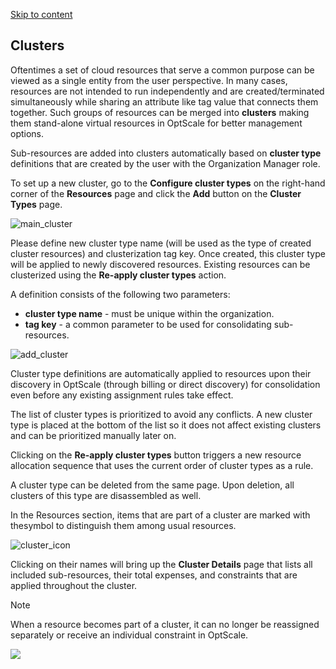 [Skip to content](https://hystax.com/documentation/optscale/#clusters)

## Clusters

Oftentimes a set of cloud resources that serve a common purpose can be viewed as a single entity from the user perspective. In many cases, resources are not intended to run independently and are created/terminated simultaneously while sharing an attribute like tag value that connects them together. Such groups of resources can be merged into **clusters** making them stand-alone virtual resources in OptScale for better management options.

Sub-resources are added into clusters automatically based on **cluster type** definitions that are created by the user with the Organization Manager role.

To set up a new cluster, go to the **Configure cluster types** on the right-hand corner of the **Resources** page and click the **Add** button on the **Cluster Types** page.

![main_cluster](https://hystax.com/documentation/optscale/_static/screens/clusters/main_cluster.png)

Please define new cluster type name (will be used as the type of created cluster resources) and clusterization tag key. Once created, this cluster type will be applied to newly discovered resources. Existing resources can be clusterized using the **Re-apply cluster types** action.

A definition consists of the following two parameters:

- **cluster type name** - must be unique within the organization.
- **tag key** - a common parameter to be used for consolidating sub-resources.

![add_cluster](https://hystax.com/documentation/optscale/_static/screens/clusters/add_cluster.png)

Cluster type definitions are automatically applied to resources upon their discovery in OptScale (through billing or direct discovery) for consolidation even before any existing assignment rules take effect.

The list of cluster types is prioritized to avoid any conflicts. A new cluster type is placed at the bottom of the list so it does not affect existing clusters and can be prioritized manually later on.

Clicking on the **Re-apply cluster types** button triggers a new resource allocation sequence that uses the current order of cluster types as a rule.

A cluster type can be deleted from the same page. Upon deletion, all clusters of this type are disassembled as well.

In the Resources section, items that are part of a cluster are marked with thesymbol to distinguish them among usual resources.

![cluster_icon](https://hystax.com/documentation/optscale/_static/screens/clusters/cluster_icon.png)

Clicking on their names will bring up the **Cluster Details** page that lists all included sub-resources, their total expenses, and constraints that are applied throughout the cluster.

Note

When a resource becomes part of a cluster, it can no longer be reassigned separately or receive an individual constraint in OptScale.

![](https://hystax.com/documentation/optscale/images/snipp4.svg)